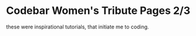# Codebar Women's Tribute Pages 2/3

these were inspirational tutorials, that initiate me to coding.
